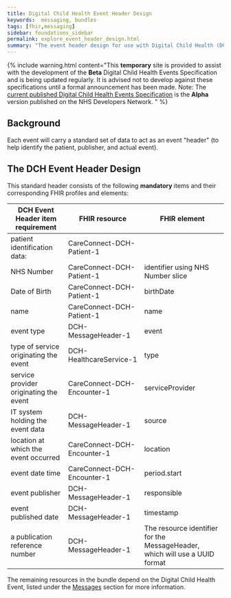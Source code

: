 ```yaml
---
title: Digital Child Health Event Header Design
keywords:  messaging, bundles
tags: [fhir,messaging]
sidebar: foundations_sidebar
permalink: explore_event_header_design.html
summary: "The event header design for use with Digital Child Health (DCH) Event messages"
---
```


{% include warning.html content="This **temporary** site is provided to assist with the development of the **Beta** Digital Child Health Events Specification and is being updated regularly. It is advised not to develop against these specifications until a formal announcement has been made. Note: The [current published Digital Child Health Events Specification](https://nhsconnect.github.io/Digital-Child-Health/Generated/Chapter.1.About/index.html) is the **Alpha** version published on the NHS Developers Network. " %}

## Background ##
Each event will carry a standard set of data to act as an event "header" (to help identify the patient, publisher, and actual event).

## The DCH Event Header Design ##

This standard header consists of the following **mandatory** items and their corresponding FHIR profiles and elements:

| DCH Event Header item requirement      | FHIR resource               | FHIR element                                                                |
|----------------------------------------|-----------------------------|-----------------------------------------------------------------------------|
| patient identification data:           | CareConnect-DCH-Patient-1   |                                                                             |
| NHS Number                             | CareConnect-DCH-Patient-1   | identifier using NHS Number slice                                           |
| Date of Birth                          | CareConnect-DCH-Patient-1   | birthDate                                                                   |
| name                                   | CareConnect-DCH-Patient-1   | name                                                                        |
| event type                             | DCH-MessageHeader-1         | event                                                                       |
| type of service originating the event  | DCH-HealthcareService-1     | type 			                                                             |
| service provider originating the event | CareConnect-DCH-Encounter-1 | serviceProvider                                                             |
| IT system holding the event data       | DCH-MessageHeader-1         | source                                                                      |
| location at which the event occurred   | CareConnect-DCH-Encounter-1 | location                                                                    |
| event date time                        | CareConnect-DCH-Encounter-1 | period.start                                                                |
| event publisher                        | DCH-MessageHeader-1         | responsible                                                                 |
| event published date                   | DCH-MessageHeader-1         | timestamp                                                                   |
| a publication reference number         | DCH-MessageHeader-1         | The resource identifier for the MessageHeader, which will use a UUID format |

The remaining resources in the bundle depend on the Digital Child Health Event, listed under the [Messages](/explore/explore.html) section for more information.









